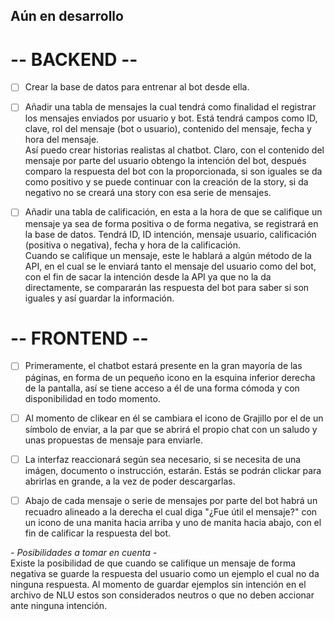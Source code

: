 ## Aún en desarrollo  
# -- BACKEND --  
- [ ] Crear la base de datos para entrenar al bot desde ella.  
  
- [ ] Añadir una tabla de mensajes la cual tendrá como finalidad el registrar los mensajes enviados por usuario y bot. Está tendrá campos como ID, clave, rol del mensaje (bot o usuario), contenido del mensaje, fecha y hora del mensaje.  
Así puedo crear historias realistas al chatbot. Claro, con el contenido del mensaje por parte del usuario obtengo la intención del bot, después comparo la respuesta del bot con la proporcionada, si son iguales se da como positivo y se puede continuar con la creación de la story, si da negativo no se creará una story con esa serie de mensajes.  
  
- [ ] Añadir una tabla de calificación, en esta a la hora de que se califique un mensaje ya sea de forma positiva o de forma negativa, se registrará en la base de datos. Tendrá ID, ID intención, mensaje usuario, calificación (positiva o negativa), fecha y hora de la calificación.  
Cuando se califique un mensaje, este le hablará a algún método de la API, en el cual se le enviará tanto el mensaje del usuario como del bot, con el fin de sacar la intención desde la API ya que no la da directamente, se compararán las respuesta del bot para saber si son iguales y así guardar la información.  
  
# -- FRONTEND --  
- [ ] Primeramente, el chatbot estará presente en la gran mayoría de las páginas, en forma de un pequeño icono en la esquina inferior derecha de la pantalla, así se tiene acceso a él de una forma cómoda y con disponibilidad en todo momento.  
  
- [ ] Al momento de clikear en él se cambiara el icono de Grajillo por el de un símbolo de enviar, a la par que se abrirá el propio chat con un saludo y unas propuestas de mensaje para enviarle.  
  
- [ ] La interfaz reaccionará según sea necesario, si se necesita de una imágen, documento o instrucción, estarán. Estás se podrán clickar para abrirlas en grande, a la vez de poder descargarlas.  
  
- [ ] Abajo de cada mensaje o serie de mensajes por parte del bot habrá un recuadro alineado a la derecha el cual diga "¿Fue útil el mensaje?" con un icono de una manita hacia arriba y uno de manita hacia abajo, con el fin de calificar la respuesta del bot.  
  
*- Posibilidades a tomar en cuenta -*  
Existe la posibilidad de que cuando se califique un mensaje de forma negativa se guarde la respuesta del usuario como un ejemplo el cual no da ninguna respuesta. Al momento de guardar ejemplos sin intención en el archivo de NLU estos son considerados neutros o que no deben accionar ante ninguna intención.  